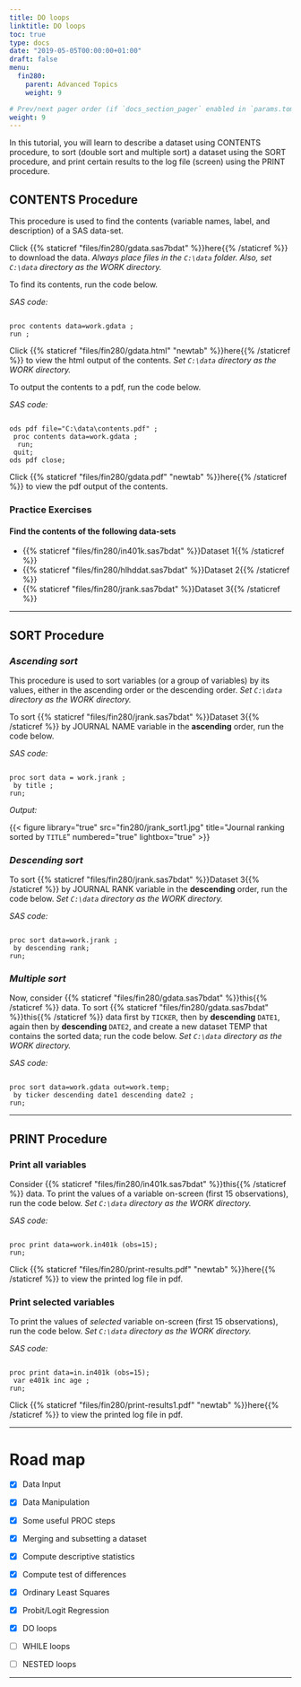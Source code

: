 ```yaml
---
title: DO loops
linktitle: DO loops
toc: true
type: docs
date: "2019-05-05T00:00:00+01:00"
draft: false
menu:
  fin280:
    parent: Advanced Topics
    weight: 9

# Prev/next pager order (if `docs_section_pager` enabled in `params.toml`)
weight: 9
---
```



In this tutorial, you will learn to describe a dataset using CONTENTS procedure, to sort (double sort and multiple sort) a dataset using the SORT procedure, and print certain results to the log file (screen) using the PRINT procedure.


## CONTENTS Procedure

This procedure is used to find the contents (variable names, label, and description) of a SAS data-set.

Click {{% staticref "files/fin280/gdata.sas7bdat" %}}here{{% /staticref %}} to download the data. *Always place files in the `C:\data` folder. Also, set `C:\data` directory as the WORK directory.*

To find its contents, run the code below.

*SAS code:*

```sas

proc contents data=work.gdata ;
run ;

```

Click {{% staticref "files/fin280/gdata.html" "newtab" %}}here{{% /staticref %}} to view the html output of the contents. *Set `C:\data` directory as the WORK directory.*


To output the contents to a pdf, run the code below.

*SAS code:*

```sas

ods pdf file="C:\data\contents.pdf" ;
 proc contents data=work.gdata ;
  run;
 quit;
ods pdf close;

```

Click {{% staticref "files/fin280/gdata.pdf" "newtab" %}}here{{% /staticref %}} to view the pdf output of the contents.


### Practice Exercises

#### Find the contents of the following data-sets

- {{% staticref "files/fin280/in401k.sas7bdat" %}}Dataset 1{{% /staticref %}}
- {{% staticref "files/fin280/hlhddat.sas7bdat" %}}Dataset 2{{% /staticref %}}
- {{% staticref "files/fin280/jrank.sas7bdat" %}}Dataset 3{{% /staticref %}}


___



## SORT Procedure

### *Ascending sort*

This procedure is used to sort variables (or a group of variables) by its values, either in the ascending order or the descending order. *Set `C:\data` directory as the WORK directory.*

To sort {{% staticref "files/fin280/jrank.sas7bdat" %}}Dataset 3{{% /staticref %}} by JOURNAL NAME variable in the **ascending** order, run the code below.

*SAS code:*

```sas

proc sort data = work.jrank ;
 by title ;
run;

```

*Output:*

{{< figure library="true" src="fin280/jrank_sort1.jpg" title="Journal ranking sorted by `TITLE`" numbered="true" lightbox="true" >}}

### *Descending sort*

To sort {{% staticref "files/fin280/jrank.sas7bdat" %}}Dataset 3{{% /staticref %}} by JOURNAL RANK variable in the **descending** order, run the code below. *Set `C:\data` directory as the WORK directory.*

*SAS code:*

```sas

proc sort data=work.jrank ;
 by descending rank;
run;

```

### *Multiple sort*

Now, consider {{% staticref "files/fin280/gdata.sas7bdat" %}}this{{% /staticref %}} data. To sort {{% staticref "files/fin280/gdata.sas7bdat" %}}this{{% /staticref %}} data first by `TICKER`, then by **descending** `DATE1`, again then by **descending** `DATE2`, and create a new dataset TEMP that contains the sorted data; run the code below. *Set `C:\data` directory as the WORK directory.*

*SAS code:*

```sas

proc sort data=work.gdata out=work.temp;
 by ticker descending date1 descending date2 ;
run;

```


___



## PRINT Procedure

### Print all variables 

Consider {{% staticref "files/fin280/in401k.sas7bdat" %}}this{{% /staticref %}} data. To print the values of a variable on-screen (first 15 observations), run the code below. *Set `C:\data` directory as the WORK directory.*

*SAS code:*

```sas

proc print data=work.in401k (obs=15);
run;

```

Click {{% staticref "files/fin280/print-results.pdf" "newtab" %}}here{{% /staticref %}} to view the printed log file in pdf.

### Print selected variables 

To print the values of *selected* variable on-screen (first 15 observations), run the code below. *Set `C:\data` directory as the WORK directory.*

*SAS code:*

```sas

proc print data=in.in401k (obs=15);
 var e401k inc age ;
run;

```

Click {{% staticref "files/fin280/print-results1.pdf" "newtab" %}}here{{% /staticref %}} to view the printed log file in pdf.



___





# Road map


- [x] Data Input
- [x] Data Manipulation
- [x] Some useful PROC steps
- [x] Merging and subsetting a dataset
- [x] Compute descriptive statistics
- [x] Compute test of differences
- [x] Ordinary Least Squares
- [x] Probit/Logit Regression
- [x] DO loops 
- [ ] WHILE loops
- [ ] NESTED loops


___
